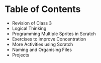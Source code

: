 # Table of Contents

- Revision of Class 3
- Logical Thinking
- Programming Multiple Sprites in Scratch
- Exercises to improve Concentration
- More Activities using Scratch
- Naming and Organising Files
- Projects
